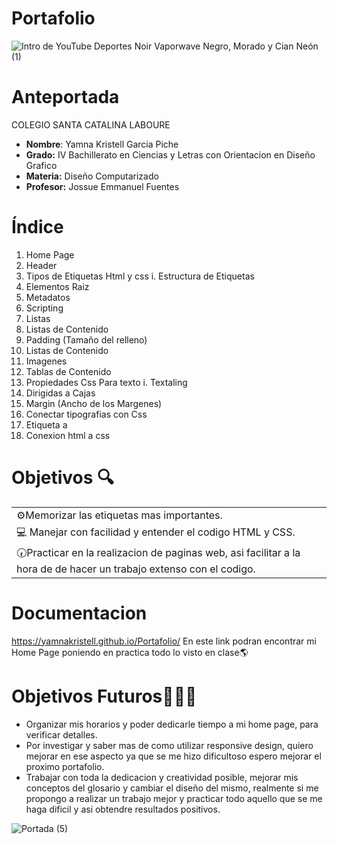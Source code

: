 # Portafolio
![Intro de YouTube Deportes Noir  Vaporwave Negro, Morado y Cian Neón (1)](https://user-images.githubusercontent.com/79730258/128396525-8254de8e-2e3a-4c89-ba7b-79c2362188e0.gif)

# Anteportada
COLEGIO SANTA CATALINA LABOURE     
- **Nombre**: Yamna Kristell Garcia Piche
- **Grado:** IV Bachillerato en Ciencias y Letras con Orientacion en Diseño Grafico 
- **Materia:** Diseño Computarizado 
- **Profesor:** Jossue Emmanuel Fuentes      



# Índice 

1. Home Page
2. Header 
3. Tipos de Etiquetas Html y css
   i. Estructura de Etiquetas
4. Elementos Raiz
5. Metadatos 
6. Scripting
7. Listas
8. Listas de Contenido
9. Padding (Tamaño del relleno)
10. Listas de Contenido
11. Imagenes 
12. Tablas de Contenido
13. Propiedades Css Para texto
    i. Textaling
14. Dirigidas a Cajas 
15. Margin (Ancho de los Margenes)
16. Conectar tipografias con Css
17. Etiqueta a
18. Conexion html a css


# Objetivos 🔍
|            |
| :------------ |
|   ⚙️Memorizar las etiquetas mas importantes.  |
| 💻 Manejar con facilidad y entender el codigo HTML y CSS.  |
|🕢Practicar en la realizacion de paginas web, asi facilitar a la hora de de hacer un trabajo extenso con el codigo.|

# Documentacion 
https://yamnakristell.github.io/Portafolio/
En este link podran encontrar mi Home Page poniendo en practica todo lo visto en clase🌎


# Objetivos Futuros👩🏻‍💻
- Organizar mis horarios y poder dedicarle tiempo a mi home page, para verificar detalles.
- Por investigar y saber mas de como utilizar responsive design, quiero mejorar en ese aspecto ya que se me hizo dificultoso 
espero mejorar el proximo portafolio.
- Trabajar con toda la dedicacion y creatividad posible, mejorar mis conceptos del glosario y cambiar el diseño del mismo, realmente
si me propongo a realizar un trabajo mejor y practicar todo aquello que se me haga dificil y asi obtendre resultados positivos.


![Portada (5)](https://user-images.githubusercontent.com/79730258/128437786-7d57e737-1f7e-4acb-a24c-70511d499b01.png)

